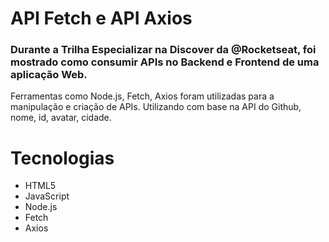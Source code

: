 # API Fetch e API Axios



### Durante a Trilha Especializar na Discover da @Rocketseat, foi mostrado como consumir APIs no Backend e Frontend de uma aplicação Web.
Ferramentas como Node.js, Fetch, Axios foram utilizadas para a manipulação e criação de APIs. Utilizando com base na API do Github, nome, id, avatar, cidade.

# Tecnologias
- HTML5
- JavaScript
- Node.js
- Fetch
- Axios
